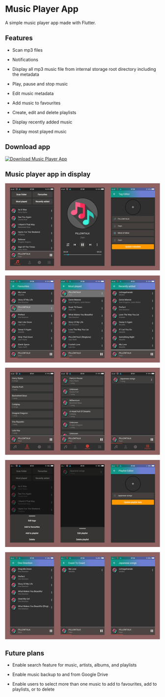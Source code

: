 # Music Player App

A simple music player app made with Flutter.

## Features

* Scan mp3 files

* Notifications

* Display all mp3 music file from internal storage root directory including the metadata

* Play, pause and stop music

* Edit music metadata

* Add music to favourites

* Create, edit and delete playlists

* Display recently added music

* Display most played music

## Download app

[![Download Music Player App](https://stc.utdstc.com/img/mediakit/download-gio-big.png)](https://music-player-app.en.uptodown.com/android "Download Music Player App")

## Music player app in display  

![Music player app](https://github.com/joec05/files/blob/main/music_player_app/app_demo_1.png?raw=true "Music player app demo image 1")

![Music player app](https://github.com/joec05/files/blob/main/music_player_app/app_demo_2.png?raw=true "Music player app demo image 2")

![Music player app](https://github.com/joec05/files/blob/main/music_player_app/app_demo_3.png?raw=true "Music player app demo image 3")

![Music player app](https://github.com/joec05/files/blob/main/music_player_app/app_demo_4.png?raw=true "Music player app demo image 4")

![Music player app](https://github.com/joec05/files/blob/main/music_player_app/app_demo_5.png?raw=true "Music player app demo image 5")

## Future plans

* Enable search feature for music, artists, albums, and playlists

* Enable music backup to and from Google Drive

* Enable users to select more than one music to add to favourites, add to playlists, or to delete